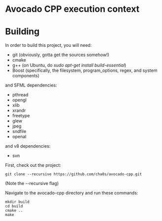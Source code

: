 # Avocado CPP execution context

# Building

In order to build this project, you will need:

* git (obviously, gotta get the sources somehow!)
* cmake
* g++ (on Ubuntu, do *sudo apt-get install build-essential*)
* Boost (specifically, the filesystem, program_options, regex, and system components)

and SFML dependencies:

* pthread
* opengl
* xlib
* xrandr
* freetype
* glew
* jpeg
* sndfile
* openal

and v8 dependencies:

* svn

First, check out the project:

```
git clone --recursive https://github.com/cha0s/avocado-cpp.git
```

(Note the --recursive flag)

Navigate to the avocado-cpp directory and run these commands:

```
mkdir build
cd build
cmake ..
make
```
